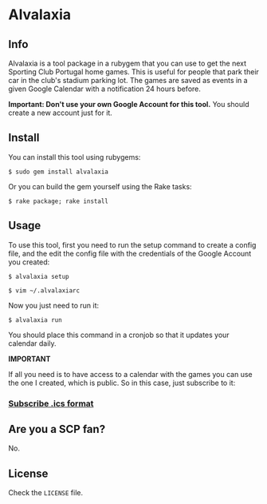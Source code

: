 # Alvalaxia

## Info

Alvalaxia is a tool package in a rubygem that you can use to get the next Sporting Club Portugal home games. This is useful for people that park their car in the club's stadium parking lot. The games are saved as events in a given Google Calendar with a notification 24 hours before.

**Important: Don't use your own Google Account for this tool.** You should create a new account just for it.

## Install

You can install this tool using rubygems:

    $ sudo gem install alvalaxia

Or you can build the gem yourself using the Rake tasks:

    $ rake package; rake install

## Usage

To use this tool, first you need to run the setup command to create a config file, and the edit the config file with the credentials of the Google Account you created:

    $ alvalaxia setup

    $ vim ~/.alvalaxiarc

Now you just need to run it:

    $ alvalaxia run

You should place this command in a cronjob so that it updates your calendar daily.

**IMPORTANT**

If all you need is to have access to a calendar with the games you can use the one I created, which is public. So in this case, just subscribe to it:

### [Subscribe .ics format][0]

## Are you a SCP fan?

No.

## License

Check the `LICENSE` file.


[0]: https://www.google.com/calendar/ical/scp.homey%40gmail.com/public/basic.ics
